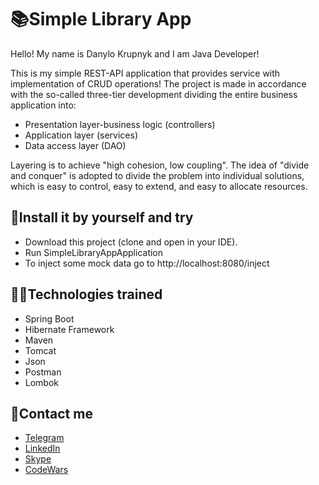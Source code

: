 # 📚Simple Library App

Hello! My name is Danylo Krupnyk and I am Java Developer! 

This is my simple REST-API application that provides service with implementation of CRUD operations!
The project is made in accordance with the so-called three-tier development dividing the entire business application into:
- Presentation layer-business logic (controllers)
- Application layer (services)
- Data access layer (DAO)

Layering is to achieve "high cohesion, low coupling". The idea of "divide and conquer" is adopted to divide the problem into individual solutions, which is easy to control, easy to extend, and easy to allocate resources. 

## 🔧Install it by yourself and try
- Download this project (clone and open in your IDE).
- Run SimpleLibraryAppApplication
- To inject some mock data go to http://localhost:8080/inject

## 👨‍💻Technologies trained
- Spring Boot
- Hibernate Framework
- Maven
- Tomcat
- Json
- Postman
- Lombok

## 📝Contact me
- [Telegram](https://t.me/DKrupnyk)
- [LinkedIn](http://www.linkedin.com/in/danyloKrupnyk)
- [Skype](https://join.skype.com/invite/IX5MwBVFkWTg)
- [CodeWars](https://www.codewars.com/users/Danylo24)
